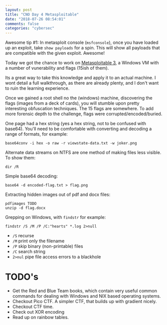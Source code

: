 ```yaml
---
layout: post
title: "CNO Day 4 Metasploitable"
date: "2018-07-26 08:54:01"
comments: false
categories: "cybersec"
---
```



Awesome tip #1: In metasploit console (`msfconsole`), once you have loaded up an exploit, take `show payloads` for a spin. This will show all payloads that are compatible with the given exploit. Awesome!

Today we got the chance to work on [Metasploitable 3](https://github.com/rapid7/metasploitable3), a Windows VM with a number of vunerability and flags (15ish of them).

Its a great way to take this knowledge and apply it to an actual machine. I wont detail a full walkthrough, as there are already plenty, and I don't want to ruin the learning experience.

Once we gained a root shell no the (windows) machine, discovering the flags (images from a deck of cards), you will stumble upon pretty interesting obfuscation techniques. The 15 flags are somewhere. To add more forensic depth to the challenge, flags were corrupted/encoded/buried.

One page had a hex string (yes a hex string, not to be confused with base64). You'll need to be comfortable with converting and decoding a range of formats, for example:

    base64conv -i hex -o raw -r viewstate-data.txt -w joker.png

Alternate data streams on NTFS are one method of making files less visible. To show them:

    dir /R

Simple base64 decoding:

    base64 -d encoded-flag.txt > flag.png

Extracting hidden images out of pdf and docx files:

    pdfimages TODO
    unzip -d flag.docx


Grepping on Windows, with `findstr` for example:

    findstr /S /M /P /C:"hearts" *.log 2>null

- `/S` recurse
- `/M` print only the filename
- `/P` skip binary (non-printable) files
- `/C` search string
- `2>nul` pipe file access errors to a blackhole


# TODO's

* Get the Red and Blue Team books, which contain very useful common commands for dealing with Windows and NIX based operating systems.
* Checkout Pico CTF. A simpler CTF, that builds up with gradient nicely.
* Checkout CTF time.
* Check out XOR encoding
* Read up on rainbow tables.

